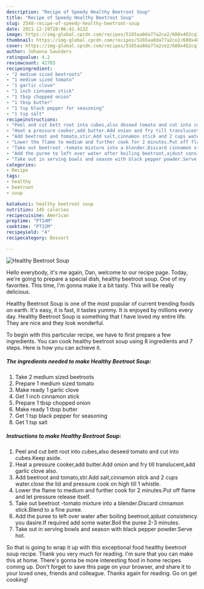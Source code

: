 ```yaml
---
description: "Recipe of Speedy Healthy Beetroot Soup"
title: "Recipe of Speedy Healthy Beetroot Soup"
slug: 2548-recipe-of-speedy-healthy-beetroot-soup
date: 2021-12-19T20:06:41.413Z
image: https://img-global.cpcdn.com/recipes/5165aa8da77a2ce2/680x482cq70/healthy-beetroot-soup-recipe-main-photo.jpg
thumbnail: https://img-global.cpcdn.com/recipes/5165aa8da77a2ce2/680x482cq70/healthy-beetroot-soup-recipe-main-photo.jpg
cover: https://img-global.cpcdn.com/recipes/5165aa8da77a2ce2/680x482cq70/healthy-beetroot-soup-recipe-main-photo.jpg
author: Johanna Saunders
ratingvalue: 4.2
reviewcount: 42703
recipeingredient:
- "2 medium sized beetroots"
- "1 medium sized tomato"
- "1 garlic clove"
- "1 inch cinnamon stick"
- "1 tbsp chopped onion"
- "1 tbsp butter"
- "1 tsp black pepper for seasoning"
- "1 tsp salt"
recipeinstructions:
- "Peel and cut bett root into cubes,also deseed tomato and cut into cubes.Keep aside."
- "Heat a pressure cooker,add butter.Add onion and fry till translucent,add garlic clove also."
- "Add beetroot and tomato,stir.Add salt,cinnamon stick and 2 cups water.close the lid and pressure cook on high till 1 whistle."
- "Lower the flame to medium and further cook for 2 minutes.Put off flame and let pressure release itself."
- "Take out beetroot -tomato mixture into a blender.Discard cinnamon stick.Blend to a fine puree."
- "Add the puree to left over water after boiling beetroot,ajdust consistency you dasire.If required add some water.Boil the puree 2-3 minutes."
- "Take out in serving bowls and season with black pepper powder.Serve hot."
categories:
- Recipe
tags:
- healthy
- beetroot
- soup

katakunci: healthy beetroot soup 
nutrition: 145 calories
recipecuisine: American
preptime: "PT14M"
cooktime: "PT32M"
recipeyield: "4"
recipecategory: Dessert

---
```



![Healthy Beetroot Soup](https://img-global.cpcdn.com/recipes/5165aa8da77a2ce2/680x482cq70/healthy-beetroot-soup-recipe-main-photo.jpg)

Hello everybody, it's me again, Dan, welcome to our recipe page. Today, we're going to prepare a special dish, healthy beetroot soup. One of my favorites. This time, I'm gonna make it a bit tasty. This will be really delicious.



Healthy Beetroot Soup is one of the most popular of current trending foods on earth. It's easy, it is fast, it tastes yummy. It is enjoyed by millions every day. Healthy Beetroot Soup is something that I have loved my entire life. They are nice and they look wonderful.


To begin with this particular recipe, we have to first prepare a few ingredients. You can cook healthy beetroot soup using 8 ingredients and 7 steps. Here is how you can achieve it.

<!--inarticleads1-->

##### The ingredients needed to make Healthy Beetroot Soup:

1. Take 2 medium sized beetroots
1. Prepare 1 medium sized tomato
1. Make ready 1 garlic clove
1. Get 1 inch cinnamon stick
1. Prepare 1 tbsp chopped onion
1. Make ready 1 tbsp butter
1. Get 1 tsp black pepper for seasoning
1. Get 1 tsp salt




<!--inarticleads2-->

##### Instructions to make Healthy Beetroot Soup:

1. Peel and cut bett root into cubes,also deseed tomato and cut into cubes.Keep aside.
1. Heat a pressure cooker,add butter.Add onion and fry till translucent,add garlic clove also.
1. Add beetroot and tomato,stir.Add salt,cinnamon stick and 2 cups water.close the lid and pressure cook on high till 1 whistle.
1. Lower the flame to medium and further cook for 2 minutes.Put off flame and let pressure release itself.
1. Take out beetroot -tomato mixture into a blender.Discard cinnamon stick.Blend to a fine puree.
1. Add the puree to left over water after boiling beetroot,ajdust consistency you dasire.If required add some water.Boil the puree 2-3 minutes.
1. Take out in serving bowls and season with black pepper powder.Serve hot.




So that is going to wrap it up with this exceptional food healthy beetroot soup recipe. Thank you very much for reading. I'm sure that you can make this at home. There's gonna be more interesting food in home recipes coming up. Don't forget to save this page on your browser, and share it to your loved ones, friends and colleague. Thanks again for reading. Go on get cooking!
